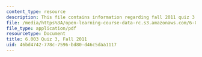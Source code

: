 ```yaml
---
content_type: resource
description: This file contains information regarding fall 2011 quiz 3.
file: /media/https%3A/open-learning-course-data-rc.s3.amazonaws.com/6-003-signals-and-systems-fall-2011/46bd4742778c7596bd80d46c5daa1117_MIT6_003F11_q3.pdf
file_type: application/pdf
resourcetype: Document
title: 6.003 Quiz 3, Fall 2011
uid: 46bd4742-778c-7596-bd80-d46c5daa1117
---
```

